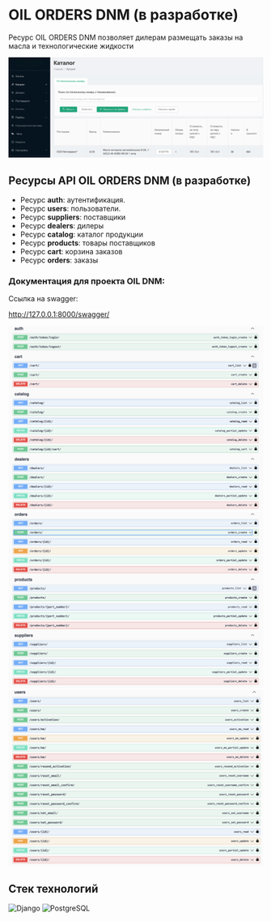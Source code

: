 # OIL ORDERS DNM (в разработке)

Ресурс OIL ORDERS DNM позволяет дилерам размещать заказы на масла и технологические жидкости

<img src="example.png" width="800" height: auto>


## Ресурсы API OIL ORDERS DNM (в разработке)

* Ресурс **auth**: аутентификация.
* Ресурс **users**: пользователи.
* Ресурс **suppliers**: поставщики
* Ресурс **dealers**: дилеры
* Ресурс **catalog**: каталог продукции
* Ресурс **products**: товары поставщиков
* Ресурс **cart**: корзина заказов
* Ресурс **orders**: заказы

### Документация для проекта OIL DNM:

<p>Ссылка на swagger:</p>

<http://127.0.0.1:8000/swagger/>


<img src="swagger_3.png" width="800" height: auto>
<img src="swagger_1.png" width="800" height: auto>
<img src="swagger_2.png" width="800" height: auto>


## Стек технологий

![Django](https://img.shields.io/badge/Django-092E20?logo=django&logoColor=white)
![PostgreSQL](https://img.shields.io/badge/PostgreSQL-336791?logo=postgresql&logoColor=white)
